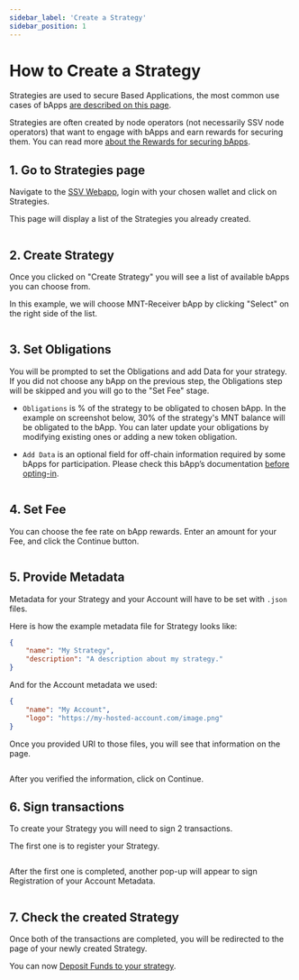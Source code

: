 ```yaml
---
sidebar_label: 'Create a Strategy'
sidebar_position: 1
---
```


# How to Create a Strategy 

Strategies are used to secure Based Applications, the most common use cases of bApps [are described on this page](../learn/based-applications/use-cases.md).

Strategies are often created by node operators (not necessarily SSV node operators) that want to engage with bApps and earn rewards for securing them. You can read more [about the Rewards for securing bApps](../learn/ssv2.0-a-based-applications-protocol/ultra-sound-ssv/rewards.md).

## 1. Go to Strategies page

Navigate to the [SSV Webapp](https://app.stage.ssv.network/account/my-delegations), login with your chosen wallet and click on Strategies.

This page will display a list of the Strategies you already created. 

<div style={{ textAlign: 'center' }}>
  <img src="/img/create-strategy-1.png" alt="" />
</div>

## 2. Create Strategy

Once you clicked on "Create Strategy" you will see a list of available bApps you can choose from. 

In this example, we will choose MNT-Receiver bApp by clicking "Select" on the right side of the list.

<div style={{ textAlign: 'center' }}>
  <img src="/img/create-strategy-2.png" alt="" />
</div>

## 3. Set Obligations

You will be prompted to set the Obligations and add Data for your strategy. If you did not choose any bApp on the previous step, the Obligations step will be skipped and you will go to the "Set Fee" stage.

- `Obligations` is % of the strategy to be obligated to chosen bApp. In the example on screenshot below, 30% of the strategy's MNT balance will be obligated to the bApp.
You can later update your obligations by modifying existing ones or adding a new token obligation.

- `Add Data` is an optional field for off-chain information required by some bApps for participation. Please check this bApp’s documentation [before opting-in](../developers/get-started/#4-opting-in). 

<div style={{ textAlign: 'center' }}>
  <img src="/img/create-strategy-7.png" alt="" />
</div>

## 4. Set Fee

You can choose the fee rate on bApp rewards. Enter an amount for your Fee, and click the Continue button.

<div style={{ textAlign: 'center', width: '100%', margin: '0 auto' }}>
  <img src="/img/create-strategy-3.png" alt="" />
</div>

## 5. Provide Metadata

Metadata for your Strategy and your Account will have to be set with `.json` files.

Here is how the example metadata file for Strategy looks like:
```json
{
    "name": "My Strategy",
    "description": "A description about my strategy."
}
```

And for the Account metadata we used:
```json
{
    "name": "My Account",
    "logo": "https://my-hosted-account.com/image.png"
}
```

Once you provided URI to those files, you will see that information on the page.

<div style={{ textAlign: 'center', width: '100%', margin: '0 auto' }}>
  <img src="/img/create-strategy-4.png" alt="" />
</div>

After you verified the information, click on Continue.

## 6. Sign transactions

To create your Strategy you will need to sign 2 transactions.

The first one is to register your Strategy.

<div style={{ textAlign: 'center', width: '60%', margin: '0 auto' }}>
  <img src="/img/create-strategy-5.png" alt="" />
</div>

After the first one is completed, another pop-up will appear to sign Registration of your Account Metadata. 

<div style={{ textAlign: 'center', width: '60%', margin: '0 auto' }}>
  <img src="/img/create-strategy-6.png" alt="" />
</div>


## 7. Check the created Strategy

Once both of the transactions are completed, you will be redirected to the page of your newly created Strategy.

You can now [Deposit Funds to your strategy](./deposit-to-strategy.md).